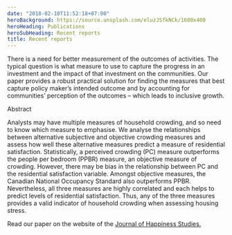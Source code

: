```yaml
---
date: "2018-02-10T11:52:18+07:00"
heroBackground: https://source.unsplash.com/eluzJSfkNCk/1600x400
heroHeading: Publications
heroSubHeading: Recent reports
title: Recent reports
---
```


There is a need for better measurement of the outcomes of activities. The typical question is what measure to use to capture the progress in an investment and the impact of that investment on the communities. Our paper provides a robust practical solution for finding the measures that best capture policy maker’s intended outcome and by accounting for communities’ perception of the outcomes – which leads to inclusive growth.

Abstract
 
Analysts may have multiple measures of household crowding, and so need to know which measure to emphasise. We analyse the relationships between alternative subjective and objective crowding measures and assess how well these alternative measures predict a measure of residential satisfaction. Statistically, a perceived crowding (PC) measure outperforms the people per bedroom (PPBR) measure, an objective measure of crowding. However, there may be bias in the relationship between PC and the residential satisfaction variable. Amongst objective measures, the Canadian National Occupancy Standard also outperforms PPBR. Nevertheless, all three measures are highly correlated and each helps to predict levels of residential satisfaction. Thus, any of the three measures provides a valid indicator of household crowding when assessing housing stress.</p>
Read our paper on the website of the [Journal of Happiness Studies.](https://link.springer.com/article/10.1007/s10902-020-00302-z)

